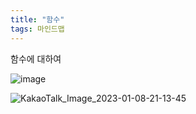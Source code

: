 ```yaml
---
title: "함수"
tags: 마인드맵
---
```

함수에 대하여

![image](https://user-images.githubusercontent.com/85566273/211195404-d787671d-4455-44e4-9bda-65bd5de0bf1f.png)

![KakaoTalk_Image_2023-01-08-21-13-45](https://user-images.githubusercontent.com/85566273/211195421-422e8ee6-0e71-4614-aa74-6b9af2445733.jpeg)

